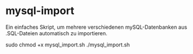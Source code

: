 # mysql-import
Ein einfaches Skript, um mehrere verschiedenen mySQL-Datenbanken aus .SQL-Dateien automatisch zu importieren.


sudo chmod +x mysql_import.sh
./mysql_import.sh
